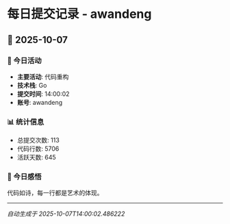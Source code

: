 # 每日提交记录 - awandeng

## 📅 2025-10-07

### 🎯 今日活动
- **主要活动**: 代码重构
- **技术栈**: Go
- **提交时间**: 14:00:02
- **账号**: awandeng

### 📊 统计信息
- 总提交次数: 113
- 代码行数: 5706
- 活跃天数: 645

### 💭 今日感悟
代码如诗，每一行都是艺术的体现。

---
*自动生成于 2025-10-07T14:00:02.486222*
